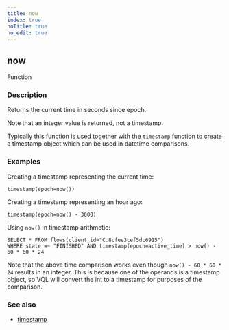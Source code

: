 ```yaml
---
title: now
index: true
noTitle: true
no_edit: true
---
```




<div class="vql_item"></div>


## now
<span class='vql_type pull-right page-header'>Function</span>


### Description

Returns the current time in seconds since epoch.

Note that an integer value is returned, not a timestamp.

Typically this function is used together with the `timestamp` function to
create a timestamp object which can be used in datetime comparisons.

### Examples

Creating a timestamp representing the current time:

`timestamp(epoch=now())`

Creating a timestamp representing an hour ago:

`timestamp(epoch=now() - 3600)`

Using `now()` in timestamp arithmetic:

```vql
SELECT * FROM flows(client_id="C.8cfee3cef5dc6915")
WHERE state =~ "FINISHED" AND timestamp(epoch=active_time) > now() - 60 * 60 * 24
```

Note that the above time comparison works even though `now() - 60 * 60 * 24`
results in an integer. This is because one of the operands is a timestamp
object, so VQL will convert the int to a timestamp for purposes of the
comparison.

### See also

- [timestamp](/vql_reference/basic/timestamp/)


